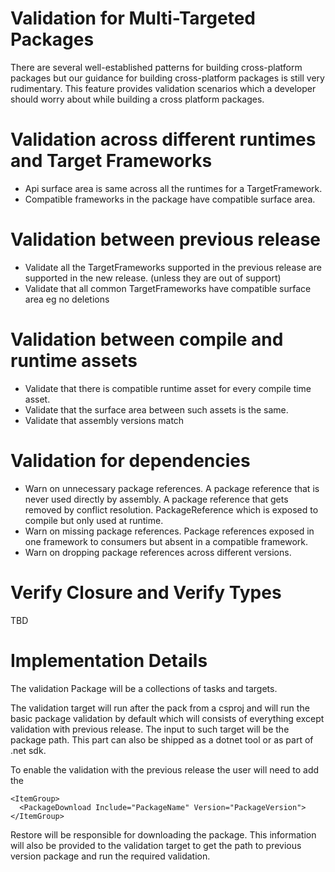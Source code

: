 # Validation for Multi-Targeted Packages

 There are several well-established patterns for building cross-platform packages but our guidance for building cross-platform packages is still very rudimentary.
 This feature provides validation scenarios which a developer should worry about while building a cross platform packages.

# Validation across different runtimes and Target Frameworks
- Api surface area is same across all the runtimes for a TargetFramework.
- Compatible frameworks in the package have compatible surface area.

# Validation between previous release
- Validate all the TargetFrameworks supported in the previous release are supported in the new release. (unless they are out of support)
- Validate that all common TargetFrameworks have compatible surface area eg no deletions

# Validation between compile and runtime assets
- Validate that there is compatible runtime asset for every compile time asset.
- Validate that the surface area between such assets is the same.
- Validate that assembly versions match 

# Validation for dependencies
- Warn on unnecessary package references. A package reference that is never used directly by assembly. A package reference that gets removed by conflict resolution. PackageReference which is exposed to compile but only used at runtime.
- Warn on missing package references. Package references exposed in one framework to consumers but absent in a compatible framework. 
- Warn on dropping package references across different versions.

# Verify Closure and Verify Types
TBD


# Implementation Details
The validation Package will be a collections of tasks and targets.

The validation target will run after the pack from a csproj and will run the basic package validation by default which will consists of everything except validation with previous release. The input to such target will be the package path. This part can also be shipped as a dotnet tool or as part of .net sdk.

To enable the validation with the previous release the user will need to add the 
```
<ItemGroup>
  <PackageDownload Include="PackageName" Version="PackageVersion"> 
</ItemGroup>
```
Restore will be responsible for downloading the package. This information will also be provided to the validation target to get the path to previous version package and run the required validation.
 

